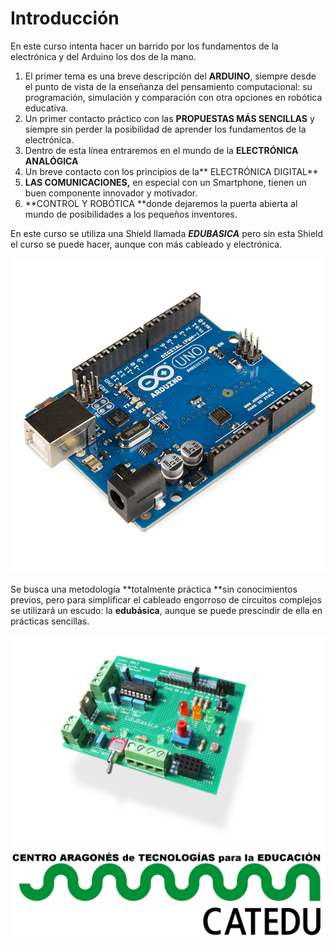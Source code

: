 # Introducción

En este curso intenta hacer un barrido por los fundamentos de la electrónica y del Arduino los dos de la mano.

1. El primer tema es una breve descripción del **ARDUINO**, siempre desde el punto de vista de la enseñanza del pensamiento computacional:  su programación, simulación y comparación con otra opciones en robótica educativa.
2. Un primer contacto práctico con las **PROPUESTAS MÁS SENCILLAS** y siempre sin perder la posibilidad de aprender los fundamentos de la electrónica.
3. Dentro de esta línea entraremos en el mundo de la **ELECTRÓNICA ANALÓGICA**
4. Un breve contacto con los principios de la** ELECTRÓNICA DIGITAL**
5. **LAS COMUNICACIONES,** en especial con un Smartphone, tienen un buen componente innovador y motivador.
6. **CONTROL Y ROBÓTICA **donde dejaremos la puerta abierta al mundo de posibilidades a los pequeños inventores.

En este curso se utiliza una Shield llamada _**EDUBASICA**_ pero sin esta Shield el curso se puede hacer, aunque con más cableado y electrónica.

![](/assets/import.png)

Se busca una metodología **totalmente práctica **sin conocimientos previos, pero para simplificar el cableado engorroso de circuitos complejos se utilizará un escudo: la **edubásica**, aunque se puede prescindir de ella en prácticas sencillas.

![](/assets/edubasica.jpeg)![](/assets/HERALDO-jpg.jpg)

